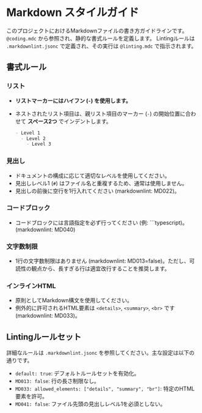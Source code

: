 # Markdown スタイルガイド

このプロジェクトにおけるMarkdownファイルの書き方ガイドラインです。
`@coding.mdc` から参照され、静的な書式ルールを定義します。
Lintingルールは `.markdownlint.jsonc` で定義され、その実行は `@linting.mdc` で指示されます。

## 書式ルール

### リスト

- **リストマーカーにはハイフン (`-`) を使用します。**
- ネストされたリスト項目は、親リスト項目のマーカー (`-`) の開始位置に合わせて **スペース2つ** でインデントします。

  ```markdown
  - Level 1
    - Level 2
      - Level 3
  ```

### 見出し

- ドキュメントの構成に応じて適切なレベルを使用してください。
- 見出しレベル1 (`#`) はファイル名と重複するため、通常は使用しません。
- 見出しの前後に空行を1行入れてください (markdownlint: MD022)。

### コードブロック

- コードブロックには言語指定を必ず行ってください (例: ```typescript)。(markdownlint: MD040)

### 文字数制限

- 1行の文字数制限はありません (markdownlint: MD013=false)。ただし、可読性の観点から、長すぎる行は適宜改行することを推奨します。

### インラインHTML

- 原則としてMarkdown構文を使用してください。
- 例外的に許可されるHTML要素は `<details>`, `<summary>`, `<br>` です (markdownlint: MD033)。

## Lintingルールセット

詳細なルールは `.markdownlint.jsonc` を参照してください。主な設定は以下の通りです。

- `default: true`: デフォルトルールセットを有効化。
- `MD013: false`: 行の長さ制限なし。
- `MD033: allowed_elements: ["details", "summary", "br"]`: 特定のHTML要素を許可。
- `MD041: false`: ファイル先頭の見出しレベル1を必須としない。
